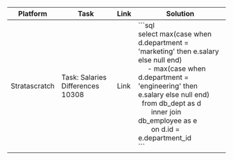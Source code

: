 | Platform      | Task                             | Link | Solution                                                                                                                                                                                                                                                                               |
| ------------- | -------------------------------- | ---- | -------------------------------------------------------------------------------------------------------------------------------------------------------------------------------------------------------------------------------------------------------------------------------------- |
| Stratascratch | Task: Salaries Differences 10308 | Link | \`\`\`sql<br>select max(case when d.department = 'marketing' then e.salary else null end)<br>     - max(case when d.department = 'engineering' then e.salary else null end)<br>  from db_dept as d<br>       inner join db_employee as e<br>       on d.id = e.department_id<br>\`\`\` |